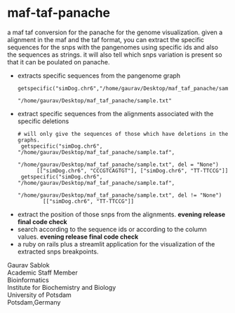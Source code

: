 # maf-taf-panache
a maf taf conversion for the panache for the genome visualization. given a alignment in the maf and the taf format, you can extract the specific sequences for the snps with the pangenomes using specific ids and also the sequences as strings. it will also tell which snps variation is present so that it can be poulated on panache.

- extracts specific sequences from the pangenome graph
  ```
  getspecific("simDog.chr6","/home/gaurav/Desktop/maf_taf_panache/sample.taf",
                                    "/home/gaurav/Desktop/maf_taf_panache/sample.txt"
  ```
- extract specific sequences from the alignments associated with the specific deletions
  ```
  # will only give the sequences of those which have deletions in the graphs. 
   getspecific("simDog.chr6", "/home/gaurav/Desktop/maf_taf_panache/sample.taf",
                        "/home/gaurav/Desktop/maf_taf_panache/sample.txt", del = "None")
        [["simDog.chr6", "CCCGTCAGTGT"], ["simDog.chr6", "TT-TTCCG"]]
   getspecific("simDog.chr6", "/home/gaurav/Desktop/maf_taf_panache/sample.taf",
                       "/home/gaurav/Desktop/maf_taf_panache/sample.txt", del != "None")
          [["simDog.chr6", "TT-TTCCG"]]
  
- extract the position of those snps from the alignments. **evening release final code check**
- search according to the sequence ids or according to the column values.  **evening release final code check**
- a ruby on rails plus a streamlit application for the visualization of the extracted snps breakpoints.

Gaurav Sablok \
Academic Staff Member \
Bioinformatics \
Institute for Biochemistry and Biology \
University of Potsdam \
Potsdam,Germany
